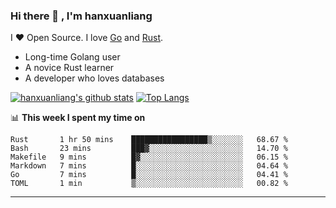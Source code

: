 ### Hi there 👋 , I'm hanxuanliang

<!--
**hanxuanliang/hanxuanliang** is a ✨ _special_ ✨ repository because its `README.md` (this file) appears on your GitHub profile.

Here are some ideas to get you started:

- 🔭 I’m currently working on ...
- 🌱 I’m currently learning ...
- 👯 I’m looking to collaborate on ...
- 🤔 I’m looking for help with ...
- 💬 Ask me about ...
- 📫 How to reach me: ...
- 😄 Pronouns: ...
- ⚡ Fun fact: ...
-->
I ❤ Open Source. I love [Go](https://golang.org) and [Rust](https://www.rust-lang.org/zh-CN/).

* Long-time Golang user
* A novice Rust learner
* A developer who loves databases

[![hanxuanliang's github stats](https://github-readme-stats.vercel.app/api/top-langs/?username=hanxuanliang&hide=html)](https://github.com/anuraghazra/github-readme-stats)
[![Top Langs](https://github-readme-stats.vercel.app/api?username=hanxuanliang&show_icons=true&count_private=true&line_height=40)](https://github.com/anuraghazra/github-readme-stats)

📊 **This week I spent my time on**
<!--START_SECTION:waka-->

```text
Rust       1 hr 50 mins    █████████████████▒░░░░░░░   68.67 %
Bash       23 mins         ███▓░░░░░░░░░░░░░░░░░░░░░   14.70 %
Makefile   9 mins          █▓░░░░░░░░░░░░░░░░░░░░░░░   06.15 %
Markdown   7 mins          █░░░░░░░░░░░░░░░░░░░░░░░░   04.64 %
Go         7 mins          █░░░░░░░░░░░░░░░░░░░░░░░░   04.41 %
TOML       1 min           ▒░░░░░░░░░░░░░░░░░░░░░░░░   00.82 %
```

<!--END_SECTION:waka-->

***
